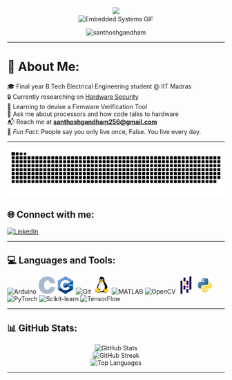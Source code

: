 <div align="center">
  <img src="https://readme-typing-svg.herokuapp.com?font=Fira+Code&size=32&duration=3000&pause=1000&center=true&vCenter=true&width=435&lines=Hi+👋,+I'm+Santhosh;Embedded+Engineer" />
</div>

<div align="center">
  <img src="https://camo.githubusercontent.com/74313be7cf82d8353f79c37c75f39a4999a96d9451379663b5e60ce65200639d/68747470733a2f2f692e726564642e69742f316431317338323064676d39312e676966" width="400" alt="Embedded Systems GIF">
</div>

<p align="center">
  <img src="https://komarev.com/ghpvc/?username=santhoshgandham&label=Profile%20views&color=0e75b6&style=flat" alt="santhoshgandham" />
</p>

---

# 💫 About Me:
🎓 Final year B.Tech Electrical Engineering student @ IIT Madras  
🔒 Currently researching on [Hardware Security](https://www.notion.so/iisc-20bb45a6266180dbb6c9e350d7ff1026)  
🔧 Learning to devise a Firmware Verification Tool  
🧠 Ask me about processors and how code talks to hardware  
📬 Reach me at **santhoshgandham256@gmail.com**  
🎯 *Fun Fact:* People say you only live once, False. You live every day. 

---

<p align="center">
  <img src="https://github.com/Platane/snk/raw/output/github-contribution-grid-snake.svg" alt="snake gif" />
</p>

## 🌐 Connect with me:
[![LinkedIn](https://img.shields.io/badge/LinkedIn-blue?style=for-the-badge&logo=linkedin&logoColor=white)](https://www.linkedin.com/in/santhosh-gandham-5a3447285/)

---

## 💻 Languages and Tools:
<p align="left"> 
  <img src="https://cdn.worldvectorlogo.com/logos/arduino-1.svg" width="40" height="40" alt="Arduino"/>
  <img src="https://raw.githubusercontent.com/devicons/devicon/master/icons/c/c-original.svg" width="40" height="40" alt="C"/>
  <img src="https://raw.githubusercontent.com/devicons/devicon/master/icons/cplusplus/cplusplus-original.svg" width="40" height="40" alt="C++"/>
  <img src="https://www.vectorlogo.zone/logos/git-scm/git-scm-icon.svg" width="40" height="40" alt="Git"/>
  <img src="https://raw.githubusercontent.com/devicons/devicon/master/icons/linux/linux-original.svg" width="40" height="40" alt="Linux"/>
  <img src="https://upload.wikimedia.org/wikipedia/commons/2/21/Matlab_Logo.png" width="40" height="40" alt="MATLAB"/>
  <img src="https://www.vectorlogo.zone/logos/opencv/opencv-icon.svg" width="40" height="40" alt="OpenCV"/>
  <img src="https://raw.githubusercontent.com/devicons/devicon/2ae2a900d2f041da66e950e4d48052658d850630/icons/pandas/pandas-original.svg" width="40" height="40" alt="Pandas"/>
  <img src="https://raw.githubusercontent.com/devicons/devicon/master/icons/python/python-original.svg" width="40" height="40" alt="Python"/>
  <img src="https://www.vectorlogo.zone/logos/pytorch/pytorch-icon.svg" width="40" height="40" alt="PyTorch"/>
  <img src="https://upload.wikimedia.org/wikipedia/commons/0/05/Scikit_learn_logo_small.svg" width="40" height="40" alt="Scikit-learn"/>
  <img src="https://www.vectorlogo.zone/logos/tensorflow/tensorflow-icon.svg" width="40" height="40" alt="TensorFlow"/>
</p>

---

## 📊 GitHub Stats:
<div align="center">
  <img src="https://github-readme-stats.vercel.app/api?username=santhoshgandham&show_icons=true&theme=dark&hide_border=false" alt="GitHub Stats"/>
  <br/>
  <img src="https://github-readme-streak-stats.herokuapp.com/?user=santhoshgandham&theme=dark&hide_border=false" alt="GitHub Streak"/>
  <br/>
  <img src="https://github-readme-stats.vercel.app/api/top-langs/?username=santhoshgandham&layout=compact&theme=dark&hide_border=false" alt="Top Languages"/>
</div>

---
